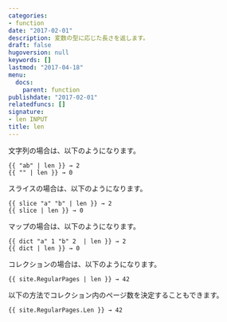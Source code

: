 ```yaml
---
categories:
- function
date: "2017-02-01"
description: 変数の型に応じた長さを返します。
draft: false
hugoversion: null
keywords: []
lastmod: "2017-04-18"
menu:
  docs:
    parent: function
publishdate: "2017-02-01"
relatedfuncs: []
signature:
- len INPUT
title: len
---
```


文字列の場合は、以下のようになります。

```go-html-template
{{ "ab" | len }} → 2
{{ "" | len }} → 0
```

スライスの場合は、以下のようになります。

```go-html-template
{{ slice "a" "b" | len }} → 2
{{ slice | len }} → 0
```

マップの場合は、以下のようになります。

```go-html-template
{{ dict "a" 1 "b" 2  | len }} → 2
{{ dict | len }} → 0
```

コレクションの場合は、以下のようになります。

```go-html-template
{{ site.RegularPages | len }} → 42
```

以下の方法でコレクション内のページ数を決定することもできます。

```go-html-template
{{ site.RegularPages.Len }} → 42
```
